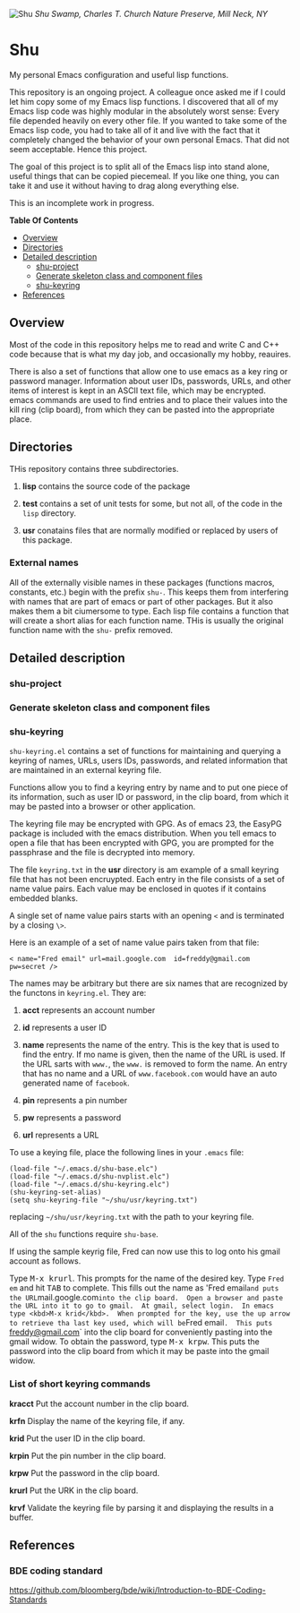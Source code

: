![Shu](https://raw.github.com/codesinger/shu/master/doc/shu-2011-l.png)
*Shu Swamp, Charles T. Church Nature Preserve, Mill Neck, NY*
# Shu #
My personal Emacs configuration and useful lisp functions.

This repository is an ongoing project.  A colleague once asked me if I could let him
copy some of my Emacs lisp functions.  I discovered that all of my Emacs lisp code
was highly modular in the absolutely worst sense: Every file depended heavily on every
other file.  If you wanted to take some of the Emacs lisp code, you had to take all
of it and live with the fact that it completely changed the behavior of your own
personal Emacs.  That did not seem acceptable.  Hence this project.

The goal of this project is to split all of the Emacs lisp into stand alone, useful
things that can be copied piecemeal.  If you like one thing, you can take it and use
it without having to drag along everything else.

This is an incomplete work in progress.


**Table Of Contents**

* [Overview](#overview)
* [Directories](#directories)
* [Detailed description](#detaileddescription)
  * [shu-project](#shu-project)
  * [Generate skeleton class and component files](#generatedcode)
  * [shu-keyring](#shu-keyring)
* [References](#references)


## Overview ##

Most of the code in this repository helps me to read and write C and C++ code
because that is what my day job, and occasionally my hobby, reauires.

There is also a set of functions that allow one to use emacs as a key ring or
password manager.  Information about user IDs, passwords, URLs, and other items of
interest is kept in an ASCII text file, which may be encrypted.  emacs commands are
used to find entries and to place their values into the kill ring (clip board), from
which they can be pasted into the appropriate place.

## Directories ##

THis repository contains three subdirectories.

 1. **lisp** contains the source code of the package

 2. **test** contains a set of unit tests for some, but not all, of the code in the
   `lisp` directory.

 3. **usr** conatains files that are normally modified or replaced by users of this
   package.

### External names ###

All of the externally visible names in these packages (functions macros, constants,
etc.) begin with the prefix `shu-`.  This keeps them from interfering with names
that are part of emacs or part of other packages.  But it also makes them a bit
ciumersome to type.  Each lisp file contains a function that will create a short
alias for each function name.  THis is usually the original function name with the
`shu-` prefix removed.


## Detailed description <a name=detaileddescription></a>


### shu-project ###



### Generate skeleton class and component files <a name=generatecode></a>



### shu-keyring ###

`shu-keyring.el` contains a set of functions for maintaining and querying a keyring of
names, URLs, users IDs, passwords, and related information that are maintained in an
external keyring file.

Functions allow you to find a keyring entry by name and to put one piece of its
information, such as user ID or password, in the clip board, from which it may be
pasted into a browser or other application.

The keyring file may be encrypted with GPG.  As of emacs 23, the EasyPG package is
included with the emacs distribution.  When you tell emacs to open a file that has
been encrypted with GPG, you are prompted for the passphrase and the file is
decrypted into memory.

The file `keyring.txt` in the **usr** directory is am example of a small keyring
file that has not been encruypted.  Each entry in the file consists of a set of name
value pairs.  Each value may be enclosed in quotes if it contains embedded blanks.

A single set of name value pairs starts with an opening `<` and is terminated by a
closing `\>`.

Here is an example of a set of name value pairs taken from that file:

```
< name="Fred email" url=mail.google.com  id=freddy@gmail.com  pw=secret />
```

The names may be arbitrary but there are six names that are recognized by the
functons in `keyring.el`.  They are:

 1. **acct** represents an account number

 2. **id** represents a user ID

 3. **name** represents the name of the entry.  This is the key that is used to find
    the entry.  If mo name is given, then the name of the URL is used.  If the URL
    sarts with `www.`, the `www.` is removed to form the name.  An entry that has no
    name and a URL of `www.facebook.com` would have an auto generated name of `facebook`.

 4. **pin** represents a pin number

 5. **pw** represents a password

 6. **url** represents a URL

To use a keying file, place the following lines in your `.emacs` file:

```
(load-file "~/.emacs.d/shu-base.elc")
(load-file "~/.emacs.d/shu-nvplist.elc")
(load-file "~/.emacs.d/shu-keyring.elc")
(shu-keyring-set-alias)
(setq shu-keyring-file "~/shu/usr/keyring.txt")
```

replacing `~/shu/usr/keyring.txt` with the path to your keyring file.

All of the `shu` functions require `shu-base`.

If using the sample keyrig file,
Fred can now use this to log onto his gmail account as follows.

Type <kbd>M-x krurl</kbd>.  This prompts for the name of the desired key.  Type
`Fred em` and hit <kbd>TAB</kbd> to complete.  This fills out the name as 'Fred
email` and puts the URL `mail.google.com` into the clip board.  Open a browser and
paste the URL into it to go to gmail.  At gmail, select login.  In emacs type <kbd>M-x
krid</kbd>.  When prompted for the key, use the up arrow to retrieve tha last key
used, which will be `Fred email`.  This puts `freddy@gmail.com` into the clip board
for conveniently pasting into the gmail widow.  To obtain the password, type <kbd>M-x
krpw</kbd>.  This puts the password into the clip board from which it may be paste
into the gmail widow.


### List of short keyring commands ###

**kracct** Put the account number in the clip board.

**krfn** Display the name of the keyring file, if any.

**krid** Put the user ID in the clip board.

**krpin** Put the pin number in the clip board.

**krpw** Put the password in the clip board.

**krurl** Put the URK in the clip board.

**krvf** Validate the keyring file by parsing it and displaying the results in a buffer.



## References ##


### BDE coding standard ###


<https://github.com/bloomberg/bde/wiki/Introduction-to-BDE-Coding-Standards>

